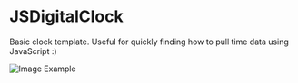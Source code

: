 # JSDigitalClock
Basic clock template. Useful for quickly finding how to pull time data using JavaScript :)

![Image Example](/demo/logo.png)
